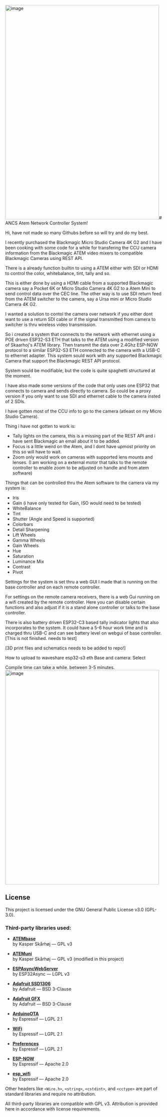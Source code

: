 <img width="492" height="686" alt="image" src="https://github.com/user-attachments/assets/a2075686-662e-475d-adf8-1aa81e2b5456" /># ANCS
Atem Network Controller System!

Hi, have not made so many Githubs before so will try and do my best.

I recently purchased the Blackmagic Micro Studio Camera 4K G2 and I have been cooking with some code for a while for transfering the CCU camera information from the Blackmagic ATEM video mixers to compatible Blackmagic Cameras using REST API.

There is a already function builtin to using a ATEM either with SDI or HDMI to control the color, whitebalance, tint, tally and so.

This is either done by using a HDMI cable from a supported Blackmagic camera say a Pocket 6K or Micro Studio Camera 4K G2 to a Atem Mini to send control data over the CEC line.
The other way is to use SDI return feed from the ATEM switcher to the camera, say a Ursa mini or Micro Studio Camera 4K G2. 


I wanted a solution to contol the camera over network if you either dont want to use a return SDI cable or if the signal transmitted from camera to switcher is thru wireless video transmission. 

So i created a system that connects to the network with ethernet using a POE driven ESP32-S3 ETH that talks to the ATEM using a modified version of Skaarhoj's ATEM library.
Then transmit the data over 2.4Ghz ESP-NOW protocol to a similar ESP32-S3 ETH connected to the camera with a USB-C to ethernet adapter. 
This system sould work with any supported Blackmagic Camera that support the Blackmagic REST API protocol.

System sould be modifiable, but the code is quite spaghetti structured at the moment.   

I have also made some versions of the code that only uses one ESP32 that connects to camera and sends directly to camera.
So could be a proxy version if you only want to use SDI and ethernet cable to the camera insted of 2 SDIs.

I have gotten most of the CCU info to go to the camera (atleast on my Micro Studio Camera).

Thing i have not gotten to work is: 
  - Tally lights on the camera, this is a missing part of the REST API and i have sent Blackmagic an email about it to be added.
  - Focus is a little weird on the Atem, and I dont have upmost priority on this so will have to wait.
  - Zoom only would work on cameras with supported lens mounts and lenses. (I am working on a external motor that talks to the remote controller to enable zoom to be adjusted on handle and from atem software) 

Things that can be controlled thru the Atem software to the camera via my system is:
  - Iris
  - Gain (i have only tested for Gain, ISO would need to be tested)
  - WhiteBalance
  - Tint
  - Shutter (Angle and Speed is supported)
  - Colorbars
  - Detail Sharpening
  - Lift Wheels
  - Gamma Wheels
  - Gain Wheels
  - Hue
  - Saturation
  - Luminance Mix
  - Contrast
  - Pivot

Settings for the system is set thru a web GUI I made that is running on the base controller and on each remote controller. 

For settings on the remote camera receivers, there is a web Gui running on a wifi created by the remote controller.
Here you can disable certain functions and also adjust if it is a stand alone controller or talks to the base controller.

There is also battery driven ESP32-C3 based tally indicator lights that also incorporates to the system.
It could have a 5-6 hour work time and is charged thru USB-C and can see battery level on webgui of base controller.
[This is not finished. needs to test]

[3D print files and schematics needs to be added to repo!]


How to upload to waveshare esp32-s3 eth Base and camera:
Select 


Compile time can take a while. between 3-5 minutes. 
<img width="492" height="686" alt="image" src="https://github.com/user-attachments/assets/6f949b59-9206-4541-ac31-7644b4ff46b2" />




## License

This project is licensed under the GNU General Public License v3.0 (GPL-3.0).

### Third-party libraries used:

- **[ATEMbase](https://github.com/kasperskaarhoj/SKAARHOJ-Open-Engineering/tree/master/ArduinoLibs/ATEMbase)**  
  by Kasper Skårhøj — GPL v3

- **[ATEMuni](https://github.com/kasperskaarhoj/SKAARHOJ-Open-Engineering/tree/master/ArduinoLibs/ATEMuni)**  
  by Kasper Skårhøj — GPL v3 (modified in this project)

- **[ESPAsyncWebServer](https://github.com/ESP32Async/ESPAsyncWebServer)**  
  by ESP32Async — LGPL v3

- **[Adafruit SSD1306](https://github.com/adafruit/Adafruit_SSD1306)**  
  by Adafruit — BSD 3-Clause

- **[Adafruit GFX](https://github.com/adafruit/Adafruit-GFX-Library)**  
  by Adafruit — BSD 3-Clause

- **[ArduinoOTA](https://github.com/espressif/arduino-esp32/tree/master/libraries/ArduinoOTA)**  
  by Espressif — LGPL 2.1

- **[WiFi](https://github.com/espressif/arduino-esp32/tree/master/libraries/WiFi)**  
  by Espressif — LGPL 2.1

- **[Preferences](https://github.com/espressif/arduino-esp32/tree/master/libraries/Preferences)**  
  by Espressif — LGPL 2.1

- **[ESP-NOW](https://github.com/espressif/esp-idf/blob/master/components/esp_wifi/include/esp_now.h)**  
  by Espressif — Apache 2.0

- **[esp_wifi](https://github.com/espressif/esp-idf)**  
  by Espressif — Apache 2.0

Other headers like `<Wire.h>`, `<string>`, `<cstdint>`, and `<cctype>` are part of standard libraries and require no attribution.

All third-party libraries are compatible with GPL v3. Attribution is provided here in accordance with license requirements.



